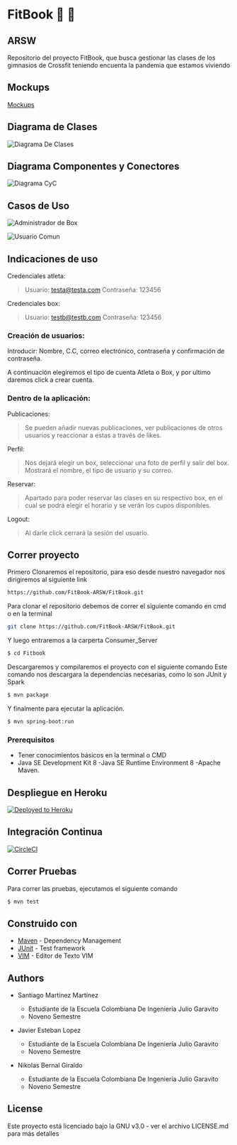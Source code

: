 # FitBook :bicyclist: :mountain_bicyclist:
## ARSW

Repositorio del proyecto FitBook, que busca gestionar las clases de los gimnasios de Crossfit teniendo encuenta la pandemia que estamos viviendo

## Mockups

[Mockups](https://app.moqups.com/lH5QmmXTxY/view)

## Diagrama de Clases

![Diagrama De Clases](./img/diagramaclases.PNG)

## Diagrama Componentes y Conectores

![Diagrama CyC](./img/cyc.PNG)

## Casos de Uso

![Administrador de Box](./img/casosdeusouno.png)

![Usuario Comun](./img/casosdeusodos.png)

## Indicaciones de uso

Credenciales atleta: 
> Usuario: testa@testa.com
> Contraseña: 123456

Credenciales box: 
> Usuario: testb@testb.com
> Contraseña: 123456

### Creación de usuarios: 
Introducir: Nombre, C.C, correo electrónico, contraseña y confirmación de contraseña.

A continuación elegiremos el tipo de cuenta Atleta o Box, y por ultimo daremos click a crear cuenta.

### Dentro de la aplicación:
Publicaciones: 
   >Se pueden añadir nuevas publicaciones, ver publicaciones de otros usuarios y reaccionar a estas a través de likes.

Perfil:
   > Nos dejará elegir un box, seleccionar una foto de perfil y salir del box. Mostrará el nombre, el tipo de usuario y su correo.

Reservar:
   > Apartado para poder reservar las clases en su respectivo box, en el cual se podrá elegir el horario y se verán los cupos disponibles.

Logout:
   > Al darle click cerrará la sesión del usuario.

## Correr proyecto

Primero Clonaremos el repositorio, para eso desde nuestro navegador nos dirigiremos al siguiente link

```sh
https://github.com/FitBook-ARSW/FitBook.git
```

Para clonar el repositorio debemos de correr el siguiente comando en cmd o en la terminal 

```sh
git clone https://github.com/FitBook-ARSW/FitBook.git
 ```

 Y luego entraremos a la carperta Consumer_Server

```sh
$ cd Fitbook
 ```
Descargaremos y compilaremos el proyecto con el siguiente comando
Este comando nos descargara la dependencias necesarias, como lo son JUnit y Spark

 ```sh
$ mvn package
 ```
 Y finalmente para ejecutar la aplicación.

 ```sh
$ mvn spring-boot:run
 ```

### Prerequisitos

* Tener conocimientos básicos en la terminal o CMD
* Java SE Development Kit 8 -Java SE Runtime Environment 8 -Apache Maven.


## Despliegue en Heroku

[![Deployed to Heroku](https://www.herokucdn.com/deploy/button.png)](https://secure-lake-15708.herokuapp.com/)

## Integración Continua

[![CircleCI](https://circleci.com/gh/FitBookApp/Back_FitBook.svg?style=svg)](https://app.circleci.com/pipelines/github/FitBookApp/Back_FitBook)

## Correr Pruebas

Para correr las pruebas, ejecutamos el siguiente comando

```sh
$ mvn test
 ```

## Construido con

* [Maven](https://maven.apache.org/) - Dependency Management
* [JUnit](https://mvnrepository.com/artifact/junit/junit) - Test framework
* [VIM](https://www.vim.org/download.php) - Editor de Texto VIM

## Authors

 - Santiago Martínez Martínez 
    - Estudiante de la Escuela Colombiana De Ingeniería Julio Garavito 
    - Noveno Semestre

 - Javier Esteban Lopez
    - Estudiante de la Escuela Colombiana De Ingeniería Julio Garavito 
    - Noveno Semestre

 - Nikolas Bernal Giraldo
    - Estudiante de la Escuela Colombiana De Ingeniería Julio Garavito 
    - Noveno Semestre

## License

Este proyecto está licenciado bajo la GNU v3.0 - ver el archivo LICENSE.md para más detalles
 
